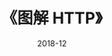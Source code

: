---
title: 《图解 HTTP》
page: readings
comment: 
date: 2018-12
douban: https://book.douban.com/subject/25863515/
tags: 
- 计算机
---